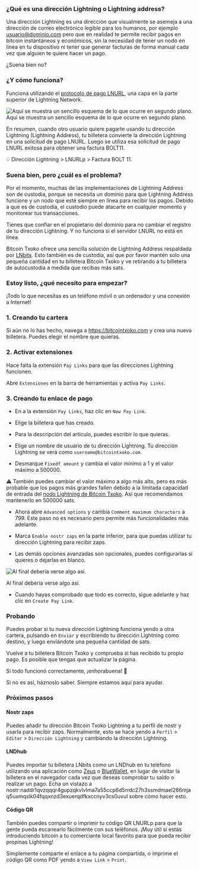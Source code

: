 ### ¿Qué es una dirección Lightning o Lightning address?
Una dirección Lightning es una dirección que visualmente se asemeja a una dirección de correo
electrónico legible para los humanos, por ejemplo usuario@dominio.com pero que en realidad te
permite recibir pagos en bitcoin instantáneos y económicos, sin la necesidad de tener un nodo en linea en tu dispositivo ni tener que generar facturas de forma manual cada vez que alguien te
quiere hacer un pago.

¿Suena bien no?

### ¿Y cómo funciona?
Funciona utilizando el [protocolo de pago LNURL](https://github.com/lnurl/luds/blob/legacy/lnurl-pay.md), una capa en la parte superior de Lightning Network.

![Aquí se muestra un sencillo esquema de lo que ocurre en segundo plano.](https://blob.satellite.earth/908a8572fe3ec8c5b17bcbae1065b69af15b39958401c87128723f3250122cec)Aquí se muestra un sencillo esquema de lo que ocurre en segundo plano.

En resumen, cuando otro usuario quiere pagarte usando tu dirección Lightning (Lightning
Address), tu billetera convierte la dirección Lightning en una solicitud de pago LNURL. Luego se
utiliza esa solicitud de pago LNURL exitosa para obtener una factura BOLT11.

💡 Dirección Lightning > LNURLp > Factura BOLT 11.

### Suena bien, pero ¿cuál es el problema?
Por el momento, muchas de las implementaciones de Lightning Address son de custodia, porque
se necesita un dominio para que Lightning Address funcione y un nodo que esté siempre en línea para recibir los pagos. Debido a que es de custodia, el custodio puede atacarte en cualquier momento y monitorear tus transacciones.

Tienes que confiar en el propietario del dominio para no cambiar el registro de tu dirección
Lightning. Y no funciona si el servidor LNURL no está en línea.

Bitcoin Txoko ofrece una sencilla solución de Lightning Address respaldada por [LNbits](https://lnbits.com/). Esto
también es de custodia, así que por favor mantén solo una pequeña cantidad en tu billetera Bitcoin
Txoko y ve retirando a tu billetera de autocustodia a medida que recibas más sats.

### Estoy listo, ¿qué necesito para empezar?
¡Todo lo que necesitas es un teléfono móvil o un ordenador y una conexión a Internet!

### 1. Creando tu cartera
Si aún no lo has hecho, navega a https://bitcointxoko.com y crea una nueva billetera. Puedes elegir el
nombre que quieras.

### 2. Activar extensiones
Hace falta la extensión `Pay Links` para que las direcciones Lightning funcionen.

Abre `Extensiones` en la barra de herramientas y activa `Pay Links`.

### 3. Creando tu enlace de pago
- En a la extensión `Pay Links`, haz clic en `New Pay Link`.

- Elige la billetera que has creado.

- Para la descripción del artículo, puedes escribir lo que quieras.

- Elige un nombre de usuario de tu dirección Lightning. Tu dirección Lightning se verá como `username@bitcointxoko.com`. 

- Desmarque `Fixedf amount` y cambia el valor mínimo a 1 y el valor máximo a 500000.

⚠️ También puedes cambiar el valor máximo a algo más alto, pero es más probable que los pagos más grandes fallen debido a la limitada capacidad de entrada del [nodo Lightning de Bitcoin Txoko](https://amboss.space/node/03fb64900a7647b4499a88a6c30976333074dad3bb7702d0219bd84dc4ac4a241e). Así que recomendamos mantenerlo en 500000 sats.

- Ahora abre `Advanced options` y cambia `Comment maximum characters` a 799. Este paso no es necesario pero permite más funcionalidades más adelante.

- Marca `Enable nostr zaps` en la parte inferior, para que puedas utilizar tu dirección Lightning para recibir zaps.

- Las demás opciones avanzadas son opcionales, puedes configurarlas si quieres o dejarlas en
blanco.

![Al final debería verse algo así.](https://raw.githubusercontent.com/bitcointxoko/guides/main/images/lnurlp/lnurlp-config.png)

Al final debería verse algo así.

- Cuando hayas comprobado que todo es correcto, sigue adelante y haz clic en `Create Pay Link`.

### Probando
Puedes probar si tu nueva dirección Lightning funciona yendo a otra cartera, pulsando en `Enviar` y escribiendo tu dirección Lightning como destino, y luego enviándote una pequeña cantidad de sats.

Vuelve a tu billetera Bitcoin Txoko y comprueba si has recibido tu propio pago. Es posible que
tengas que actualizar la página.

Si todo funcionó correctamente, ¡enhorabuena! 🥳

Si no es así, háznoslo saber. Siempre estamos aquí para ayudar.

### Próximos pasos

#### Nostr zaps
Puedes añadir tu dirección Bitcoin Txoko Lightning a tu perfil de nostr y usarla para recibir zaps.
Normalmente, esto se hace yendo a `Perfil` > `Editar` > `Dirección Lightning` y
cambiando la dirección Lightning.

#### LNDhub
Puedes importar tu billetera LNbits como un LNDhub en tu teléfono utilizando una aplicación
como [Zeus](https://zeusln.app/) o [BlueWallet](https://bluewallet.io/), en lugar de visitar la billetera en el navegador cada vez que deseas
comprobar tu saldo o realizar un pago. Echa un vistazo a nostr:naddr1qvzqqqr4gupzqkvlvlma7a55ccp6d5rrdc27h3ssmdmael286mjaq5uxmqslk04fqqxnzd3exuerqdfkxccnyv3cs0uvul sobre cómo hacer esto.

#### Código QR
También puedes compartir o imprimir tu código QR LNURLp para que la gente pueda escanearlo
fácilmente con sus teléfonos. ¡Muy útil si estás introduciendo bitcoin a tu comerciante local
favorito para que pueda recibir propinas Lightning!

Simplemente comparte el enlace a tu página compartida, o imprime el código QR como PDF
yendo a `View Link` > `Print`.
